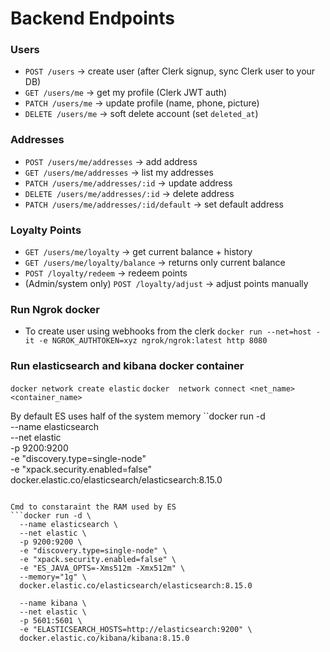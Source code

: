 # Backend Endpoints


### **Users**

* `POST /users` → create user (after Clerk signup, sync Clerk user to your DB)
* `GET /users/me` → get my profile (Clerk JWT auth)
* `PATCH /users/me` → update profile (name, phone, picture)
* `DELETE /users/me` → soft delete account (set `deleted_at`)

### **Addresses**

* `POST /users/me/addresses` → add address
* `GET /users/me/addresses` → list my addresses
* `PATCH /users/me/addresses/:id` → update address
* `DELETE /users/me/addresses/:id` → delete address
* `PATCH /users/me/addresses/:id/default` → set default address

### **Loyalty Points**

* `GET /users/me/loyalty` → get current balance + history
*  `GET /users/me/loyalty/balance` → returns only current balance
* `POST /loyalty/redeem` → redeem points
* (Admin/system only) `POST /loyalty/adjust` → adjust points manually


### Run Ngrok docker

* To create user using webhooks from the clerk
`docker run --net=host -it -e NGROK_AUTHTOKEN=xyz ngrok/ngrok:latest http 8080`

### Run elasticsearch and kibana docker container

`docker network create elastic`
`docker  network connect <net_name> <container_name>`

By default ES uses half of the system memory
``docker run -d \
  --name elasticsearch \
  --net elastic \
  -p 9200:9200 \
  -e "discovery.type=single-node" \
  -e "xpack.security.enabled=false" \
  docker.elastic.co/elasticsearch/elasticsearch:8.15.0
  ```

Cmd to constaraint the RAM used by ES
  ```docker run -d \
    --name elasticsearch \
    --net elastic \
    -p 9200:9200 \
    -e "discovery.type=single-node" \
    -e "xpack.security.enabled=false" \
    -e "ES_JAVA_OPTS=-Xms512m -Xmx512m" \
    --memory="1g" \
    docker.elastic.co/elasticsearch/elasticsearch:8.15.0
  ```

```docker run -d \
  --name kibana \
  --net elastic \
  -p 5601:5601 \
  -e "ELASTICSEARCH_HOSTS=http://elasticsearch:9200" \
  docker.elastic.co/kibana/kibana:8.15.0
```



